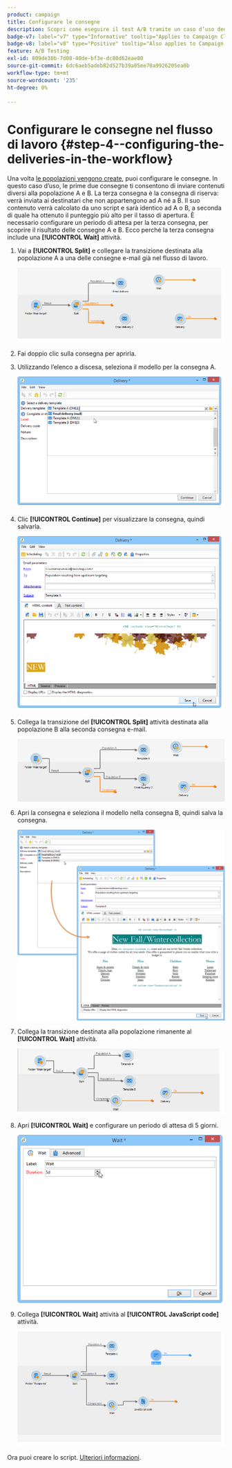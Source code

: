 ```yaml
---
product: campaign
title: Configurare le consegne
description: Scopri come eseguire il test A/B tramite un caso d’uso dedicato
badge-v7: label="v7" type="Informative" tooltip="Applies to Campaign Classic v7"
badge-v8: label="v8" type="Positive" tooltip="Also applies to Campaign v8"
feature: A/B Testing
exl-id: 809de30b-7d08-40de-bf3e-dc80d62eae80
source-git-commit: 6dc6aeb5adeb82d527b39a05ee70a9926205ea0b
workflow-type: tm+mt
source-wordcount: '235'
ht-degree: 0%

---
```


# Configurare le consegne nel flusso di lavoro {#step-4--configuring-the-deliveries-in-the-workflow}



Una volta [le popolazioni vengono create](a-b-testing-uc-population-samples.md), puoi configurare le consegne. In questo caso d’uso, le prime due consegne ti consentono di inviare contenuti diversi alla popolazione A e B. La terza consegna è la consegna di riserva: verrà inviata ai destinatari che non appartengono ad A né a B. Il suo contenuto verrà calcolato da uno script e sarà identico ad A o B, a seconda di quale ha ottenuto il punteggio più alto per il tasso di apertura. È necessario configurare un periodo di attesa per la terza consegna, per scoprire il risultato delle consegne A e B. Ecco perché la terza consegna include una **[!UICONTROL Wait]** attività.

1. Vai a **[!UICONTROL Split]** e collegare la transizione destinata alla popolazione A a una delle consegne e-mail già nel flusso di lavoro.

   ![](assets/use_case_abtesting_createdeliveries_001.png)

1. Fai doppio clic sulla consegna per aprirla.
1. Utilizzando l’elenco a discesa, seleziona il modello per la consegna A.

   ![](assets/use_case_abtesting_createdeliveries_003.png)

1. Clic **[!UICONTROL Continue]** per visualizzare la consegna, quindi salvarla.

   ![](assets/use_case_abtesting_createdeliveries_002.png)

1. Collega la transizione del **[!UICONTROL Split]** attività destinata alla popolazione B alla seconda consegna e-mail.

   ![](assets/use_case_abtesting_createdeliveries_004.png)

1. Apri la consegna e seleziona il modello nella consegna B, quindi salva la consegna.

   ![](assets/use_case_abtesting_createdeliveries_005.png)

1. Collega la transizione destinata alla popolazione rimanente al **[!UICONTROL Wait]** attività.

   ![](assets/use_case_abtesting_createdeliveries_006.png)

1. Apri **[!UICONTROL Wait]** e configurare un periodo di attesa di 5 giorni.

   ![](assets/use_case_abtesting_createdeliveries_007.png)

1. Collega **[!UICONTROL Wait]** attività al **[!UICONTROL JavaScript code]** attività.

   ![](assets/use_case_abtesting_createdeliveries_008.png)

Ora puoi creare lo script. [Ulteriori informazioni](a-b-testing-uc-script.md).
